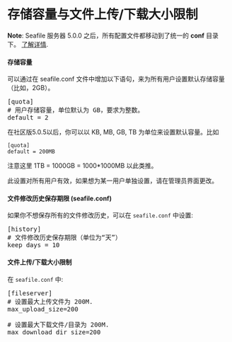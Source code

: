 # 存储容量与文件上传/下载大小限制

**Note**: Seafile 服务器 5.0.0 之后，所有配置文件都移动到了统一的 **conf** 目录下。 [了解详情](../deploy/new_directory_layout_5_0_0.md).

#### 存储容量

可以通过在 seafile.conf 文件中增加以下语句，来为所有用户设置默认存储容量（比如，2GB）。

<pre>
[quota]
# 用户存储容量，单位默认为 GB，要求为整数。
default = 2
</pre>

在社区版5.0.5以后，你可以以 KB, MB, GB, TB 为单位来设置默认容量。比如

```
[quota]
default = 200MB
```

注意这里 1TB = 1000GB = 1000*1000MB 以此类推。

此设置对所有用户有效，如果想为某一用户单独设置，请在管理员界面更改。

#### 文件修改历史保存期限 (seafile.conf)

如果你不想保存所有的文件修改历史，可以在 `seafile.conf` 中设置:

<pre>
[history]
# 文件修改历史保存期限（单位为“天”）
keep_days = 10
</pre>

#### 文件上传/下载大小限制

在 `seafile.conf` 中:

<pre>
[fileserver]
# 设置最大上传文件为 200M.
max_upload_size=200

# 设置最大下载文件/目录为 200M.
max_download_dir_size=200
</pre>

